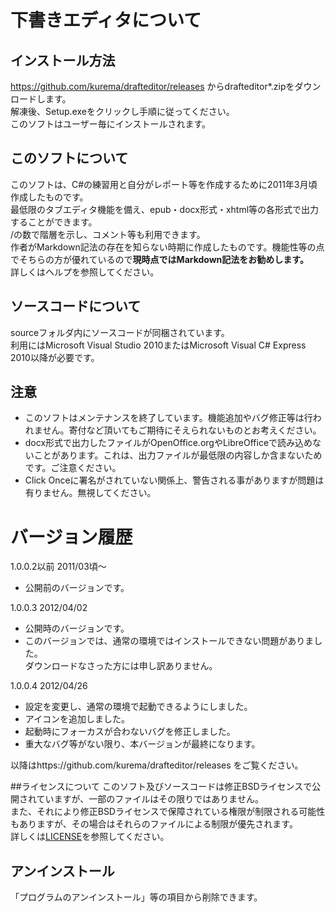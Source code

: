 # 下書きエディタについて

## インストール方法
https://github.com/kurema/drafteditor/releases からdrafteditor*.zipをダウンロードします。  
解凍後、Setup.exeをクリックし手順に従ってください。  
このソフトはユーザー毎にインストールされます。  

## このソフトについて
このソフトは、C#の練習用と自分がレポート等を作成するために2011年3月頃作成したものです。  
最低限のタブエディタ機能を備え、epub・docx形式・xhtml等の各形式で出力することができます。  
/の数で階層を示し、コメント等も利用できます。  
作者がMarkdown記法の存在を知らない時期に作成したものです。機能性等の点でそちらの方が優れているので**現時点ではMarkdown記法をお勧めします。**  
詳しくはヘルプを参照してください。  

## ソースコードについて
sourceフォルダ内にソースコードが同梱されています。  
利用にはMicrosoft Visual Studio 2010またはMicrosoft Visual C# Express 2010以降が必要です。  

## 注意
* このソフトはメンテナンスを終了しています。機能追加やバグ修正等は行われません。寄付など頂いてもご期待にそえられないものとお考えください。
* docx形式で出力したファイルがOpenOffice.orgやLibreOfficeで読み込めないことがあります。これは、出力ファイルが最低限の内容しか含まないためです。ご注意ください。
* Click Onceに署名がされていない関係上、警告される事がありますが問題は有りません。無視してください。

# バージョン履歴
1.0.0.2以前 2011/03頃～
* 公開前のバージョンです。

1.0.0.3 2012/04/02
* 公開時のバージョンです。
* このバージョンでは、通常の環境ではインストールできない問題がありました。  
ダウンロードなさった方には申し訳ありません。

1.0.0.4 2012/04/26
* 設定を変更し、通常の環境で起動できるようにしました。
* アイコンを追加しました。
* 起動時にフォーカスが合わないバグを修正しました。
* 重大なバグ等がない限り、本バージョンが最終になります。
 
以降はhttps://github.com/kurema/drafteditor/releases をご覧ください。

##ライセンスについて
このソフト及びソースコードは修正BSDライセンスで公開されていますが、一部のファイルはその限りではありません。  
また、それにより修正BSDライセンスで保障されている権限が制限される可能性もありますが、その場合はそれらのファイルによる制限が優先されます。  
詳しくは[LICENSE](LICENSE)を参照してください。  

## アンインストール
「プログラムのアンインストール」等の項目から削除できます。
